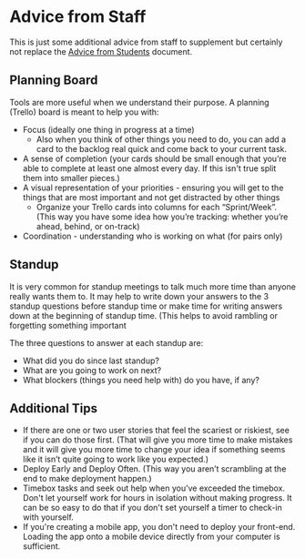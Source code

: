 # Advice from Staff

This is just some additional advice from staff to supplement but certainly not replace the [Advice from Students](advice-from-students.md) document.


## Planning Board

Tools are more useful when we understand their purpose. A planning (Trello) board is meant to help you with:
* Focus (ideally one thing in progress at a time) 
    * Also when you think of other things you need to do, you can add a card to the backlog real quick and come back to your current task.
* A sense of completion (your cards should be small enough that you’re able to complete at least one almost every day.  If this isn't true split them into smaller pieces.)
* A visual representation of your priorities - ensuring you will get to the things that are most important and not get distracted by other things
    * Organize your Trello cards into columns for each “Sprint/Week”. (This way you have some idea how you’re tracking: whether you’re ahead, behind, or on-track)
* Coordination - understanding who is working on what (for pairs only)

## Standup

It is very common for standup meetings to talk much more time than anyone really wants them to. It may help to write down your answers to the 3 standup questions before standup time or make time for writing answers down at the beginning of standup time. (This helps to avoid rambling or forgetting something important

The three questions to answer at each standup are:
* What did you do since last standup?
* What are you going to work on next?
* What blockers (things you need help with) do you have, if any?
## Additional Tips

* If there are one or two user stories that feel the scariest or riskiest, see if you can do those first. (That will give you more time to make mistakes and it will give you more time to change your idea if something seems like it isn’t quite going to work like you expected.)
* Deploy Early and Deploy Often. (This way you aren’t scrambling at the end to make deployment happen.)
* Timebox tasks and seek out help when you’ve exceeded the timebox. Don't let yourself work for hours in isolation without making progress. It can be so easy to do that if you don't set yourself a timer to check-in with yourself.
* If you're creating a mobile app, you don't need to deploy your front-end. Loading the app onto a mobile device directly from your computer is sufficient.

